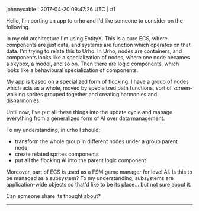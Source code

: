 johnnycable | 2017-04-20 09:47:26 UTC | #1

Hello, I'm porting an app to urho and I'd like someone to consider on the following.

In my old architecture I'm using EntityX. This is a pure ECS, where components are just data, and systems are function which operates on that data.
I'm trying to relate this to Urho. In Urho, nodes are containers, and components looks like a specialization of nodes, where one node becames a skybox, a model, and so on.
Then there are logic components, which looks like a behavioural specialization of components.

My app is based on a specialized form of flocking. I have a group of nodes which acts as a whole, moved by specialized path functions, sort of screen-walking sprites grouped together and creating harmonies and disharmonies.

Until now, I've put all these things into the update cycle and manage everything from a generalized form of AI over data management.

To my understanding, in urho I should:
- transform the whole group in different nodes under a group parent node;
- create related sprites components
- put all the flocking AI into the parent logic component

Moreover, part of ECS is used as a FSM game manager for level AI. Is this to be managed as a subsystem? To my understanding, subsystems are application-wide objects so that'd like to be its place... but not sure about it.

Can someone share its thought about?

-------------------------

